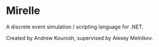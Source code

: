 Mirelle
=======

A discrete event simulation / scripting language for .NET.

Created by Andrew Kourosh, supervised by Alexey Melnikov.
